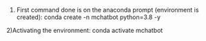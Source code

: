 1) First command done is on the anaconda prompt (environment is created):
conda create -n mchatbot python=3.8 -y

2)Activating the environment:
conda activate mchatbot

